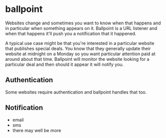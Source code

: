 ballpoint
=========

Websites change and sometimes you want to know when that happens and in particular
when something appears on it. Ballpoint is a URL listener and when that happens
it'll push you a notification that it happened.

A typical use case might be that you're interested in a particular website that
publishes special deals. You know that they generally update their website at
midnight on a Monday so you want particular attention paid at around about
that time. Ballpoint will monitor the website looking for a particular deal and
then should it appear it will notify you.

Authentication
--------------
Some websites require authentication and ballpoint handles that too.

Notification
------------
- email
- sms
- there may well be more
